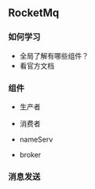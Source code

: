 ## RocketMq



### 如何学习

* 全局了解有哪些组件？
* 看官方文档

### 组件

* 生产者

* 消费者
* nameServ
* broker

### 消息发送



